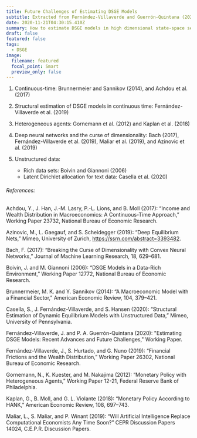 ```yaml
---
title: Future Challenges of Estimating DSGE Models
subtitle: Extracted from Fernández-Villaverde and Guerrón-Quintana (2020)
date: 2020-11-21T04:30:15.410Z
summary: How to estimate DSGE models in high dimensional state-space settings.
draft: false
featured: false
tags:
  - DSGE
image:
  filename: featured
  focal_point: Smart
  preview_only: false
---
```



1. Continuous-time: Brunnermeier and Sannikov (2014), and Achdou et al. (2017)
2. Structural estimation of DSGE models in continuous time: Fernández-Villaverde et al. (2019)
3. Heterogeneous agents: Gornemann et al. (2012) and Kaplan et al. (2018)
4. Deep neural networks and the curse of dimensionality: Bach (2017), Fernández-Villaverde et al. (2019), Maliar et al. (2019), and Azinovic et al. (2019)
5. Unstructured data:

   * Rich data sets: Boivin and Giannoni (2006)
   * Latent Dirichlet allocation for text data: Casella et al. (2020)

###### References:

Achdou, Y., J. Han, J.-M. Lasry, P.-L. Lions, and B. Moll (2017): “Income and Wealth Distribution in Macroeconomics: A Continuous-Time Approach,” Working Paper 23732, National Bureau of Economic Research.

Azinovic, M., L. Gaegauf, and S. Scheidegger (2019): “Deep Equilibrium Nets,” Mimeo, University of Zurich, https://ssrn.com/abstract=3393482.

Bach, F. (2017): “Breaking the Curse of Dimensionality with Convex Neural Networks,” Journal of Machine Learning Research, 18, 629–681.

Boivin, J. and M. Giannoni (2006): “DSGE Models in a Data-Rich Environment,” Working Paper 12772, National Bureau of Economic Research.

Brunnermeier, M. K. and Y. Sannikov (2014): “A Macroeconomic Model with a Financial Sector,” American Economic Review, 104, 379–421.

Casella, S., J. Fernández-Villaverde, and S. Hansen (2020): “Structural Estimation of Dynamic Equilibrium Models with Unstructured Data,” Mimeo, University of Pennsylvania.

Fernández-Villaverde, J. and P. A. Guerrón-Quintana (2020): "Estimating DSGE Models: Recent Advances and Future Challenges," Working Paper.

Fernández-Villaverde, J., S. Hurtado, and G. Nuno (2019): “Financial Frictions and the Wealth Distribution,” Working Paper 26302, National Bureau of Economic Research.

Gornemann, N., K. Kuester, and M. Nakajima (2012): “Monetary Policy with Heterogeneous Agents,” Working Paper 12-21, Federal Reserve Bank of Philadelphia.

Kaplan, G., B. Moll, and G. L. Violante (2018): “Monetary Policy According to HANK,” American Economic Review, 108, 697–743.

Maliar, L., S. Maliar, and P. Winant (2019): “Will Artificial Intelligence Replace Computational Economists Any Time Soon?” CEPR Discussion Papers 14024, C.E.P.R. Discussion Papers.